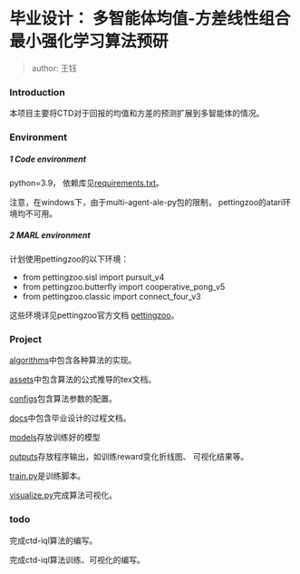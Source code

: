 # 毕业设计： 多智能体均值-方差线性组合最小强化学习算法预研

> author: 王钰

### Introduction

本项目主要将CTD对于回报的均值和方差的预测扩展到多智能体的情况。

### Environment

##### 1 Code environment
python=3.9，
依赖库见[requirements.txt](requirements.txt)。

注意，在windows下，由于multi-agent-ale-py包的限制，
pettingzoo的atari环境均不可用。

##### 2 MARL environment

计划使用pettingzoo的以下环境：

* from pettingzoo.sisl import pursuit_v4
* from pettingzoo.butterfly import cooperative_pong_v5
* from pettingzoo.classic import connect_four_v3

这些环境详见pettingzoo官方文档
[pettingzoo](https://pettingzoo.farama.org/)。

### Project

[algorithms](./algorithms)中包含各种算法的实现。

[assets](./assets)中包含算法的公式推导的tex文档。

[configs](./configs)包含算法参数的配置。

[docs](./docs)中包含毕业设计的过程文档。

[models](./models)存放训练好的模型

[outputs](./outputs)存放程序输出，如训练reward变化折线图、
可视化结果等。

[train.py](./train.py)是训练脚本。

[visualize.py](./visualize.py)完成算法可视化。



### todo

完成ctd-iql算法的编写。

完成ctd-iql算法训练、可视化的编写。

